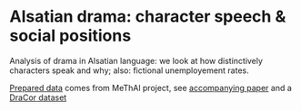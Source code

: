 # Alsatian drama: character speech & social positions

Analysis of drama in Alsatian language: we look at how distinctively characters speak and why; also: fictional unemployement rates.

[Prepared data](https://git.unistra.fr/methal/alsatian-character-speech) comes from MeThAl project, see [accompanying paper](https://univoak.eu/islandora/object/islandora%3A157880) and a [DraCor dataset](https://www.dracor.org/als)
